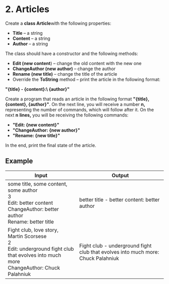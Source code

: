 ﻿# 2. Articles

Create a **class Article**with the following properties:

- **Title** – a string
- **Content** – a string
- **Author** – a string

The class should have a constructor and the following methods:

- **Edit (new content**) – change the old content with the new one
- **ChangeAuthor (new author)** – change the author
- **Rename (new title)** – change the title of the article
- Override the **ToString** method – print the article in the following format:

**"\{title} - \{content}:\ {author}"**

Create a program that reads an article in the following format **"\{title}, \{content}, \{author}"**. On the next line, you will receive a number **n,** representing the number of commands, which will follow after it. On the next **n**  **lines,** you will be receiving the following commands:

- **"Edit: \{new content}"**
- **"ChangeAuthor: \{new author}"**
- **"Rename: \{new title}"**

In the end, print the final state of the article.

## Example

| **Input** | **Output** |
| --- | --- |
| some title, some content, some author<br>3<br>Edit: better content<br>ChangeAuthor: better author<br>Rename: better title | better title - better content: better author |
| Fight club, love story, Martin Scorsese<br>2<br>Edit: underground fight club that evolves into much more<br>ChangeAuthor: Chuck Palahniuk | Fight club - underground fight club that evolves into much more: Chuck Palahniuk | 